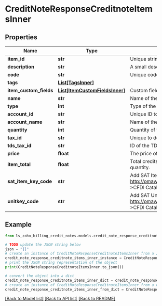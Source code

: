 # CreditNoteResponseCreditnoteItemsInner


## Properties

Name | Type | Description | Notes
------------ | ------------- | ------------- | -------------
**item_id** | **str** | Unique string generated for the item to which a refund is to be made. | [optional] 
**description** | **str** | A small description about the item. | [optional] 
**code** | **str** | Unique code for the creditnote line item. | [optional] 
**tags** | [**List[TagsInner]**](TagsInner.md) |  | [optional] 
**item_custom_fields** | [**List[ItemCustomFieldsInner]**](ItemCustomFieldsInner.md) | Custom fields for a item. | [optional] 
**name** | **str** | Name of the credit | [optional] 
**type** | **int** | Type of the creditnote line item. | [optional] 
**account_id** | **str** | Unique ID to denote the account. | [optional] 
**account_name** | **str** | Name of the account. | [optional] 
**quantity** | **int** | Quantity of the item included. | [optional] 
**tax_id** | **str** | Unique to denote the tax associate dto the creditnote | [optional] 
**tds_tax_id** | **str** | ID of the TDS tax. | [optional] 
**price** | **float** | The price of the item included. | [optional] 
**item_total** | **float** | Total credits raised by this item. This would be the multiplicative product of item price and quantity. | [optional] 
**sat_item_key_code** | **str** | Add SAT Item Key Code for your goods/services. Download the &lt;a href&#x3D; http://omawww.sat.gob.mx/tramitesyservicios/Paginas/documentos/catCFDI_V_4_07122022.xls  &gt;CFDI Catalogs.&lt;/a&gt; | [optional] 
**unitkey_code** | **str** | Add SAT Unit Key Code for your goods/services. Download the &lt;a href&#x3D; http://omawww.sat.gob.mx/tramitesyservicios/Paginas/documentos/catCFDI_V_4_07122022.xls  &gt;CFDI Catalogs.&lt;/a&gt; | [optional] 

## Example

```python
from ls_zoho_billing_credit_notes.models.credit_note_response_creditnote_items_inner import CreditNoteResponseCreditnoteItemsInner

# TODO update the JSON string below
json = "{}"
# create an instance of CreditNoteResponseCreditnoteItemsInner from a JSON string
credit_note_response_creditnote_items_inner_instance = CreditNoteResponseCreditnoteItemsInner.from_json(json)
# print the JSON string representation of the object
print(CreditNoteResponseCreditnoteItemsInner.to_json())

# convert the object into a dict
credit_note_response_creditnote_items_inner_dict = credit_note_response_creditnote_items_inner_instance.to_dict()
# create an instance of CreditNoteResponseCreditnoteItemsInner from a dict
credit_note_response_creditnote_items_inner_from_dict = CreditNoteResponseCreditnoteItemsInner.from_dict(credit_note_response_creditnote_items_inner_dict)
```
[[Back to Model list]](../README.md#documentation-for-models) [[Back to API list]](../README.md#documentation-for-api-endpoints) [[Back to README]](../README.md)


